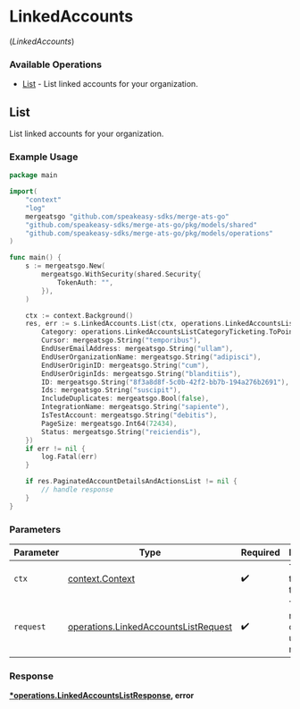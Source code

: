 # LinkedAccounts
(*LinkedAccounts*)

### Available Operations

* [List](#list) - List linked accounts for your organization.

## List

List linked accounts for your organization.

### Example Usage

```go
package main

import(
	"context"
	"log"
	mergeatsgo "github.com/speakeasy-sdks/merge-ats-go"
	"github.com/speakeasy-sdks/merge-ats-go/pkg/models/shared"
	"github.com/speakeasy-sdks/merge-ats-go/pkg/models/operations"
)

func main() {
    s := mergeatsgo.New(
        mergeatsgo.WithSecurity(shared.Security{
            TokenAuth: "",
        }),
    )

    ctx := context.Background()
    res, err := s.LinkedAccounts.List(ctx, operations.LinkedAccountsListRequest{
        Category: operations.LinkedAccountsListCategoryTicketing.ToPointer(),
        Cursor: mergeatsgo.String("temporibus"),
        EndUserEmailAddress: mergeatsgo.String("ullam"),
        EndUserOrganizationName: mergeatsgo.String("adipisci"),
        EndUserOriginID: mergeatsgo.String("cum"),
        EndUserOriginIds: mergeatsgo.String("blanditiis"),
        ID: mergeatsgo.String("8f3a8d8f-5c0b-42f2-bb7b-194a276b2691"),
        Ids: mergeatsgo.String("suscipit"),
        IncludeDuplicates: mergeatsgo.Bool(false),
        IntegrationName: mergeatsgo.String("sapiente"),
        IsTestAccount: mergeatsgo.String("debitis"),
        PageSize: mergeatsgo.Int64(72434),
        Status: mergeatsgo.String("reiciendis"),
    })
    if err != nil {
        log.Fatal(err)
    }

    if res.PaginatedAccountDetailsAndActionsList != nil {
        // handle response
    }
}
```

### Parameters

| Parameter                                                                                    | Type                                                                                         | Required                                                                                     | Description                                                                                  |
| -------------------------------------------------------------------------------------------- | -------------------------------------------------------------------------------------------- | -------------------------------------------------------------------------------------------- | -------------------------------------------------------------------------------------------- |
| `ctx`                                                                                        | [context.Context](https://pkg.go.dev/context#Context)                                        | :heavy_check_mark:                                                                           | The context to use for the request.                                                          |
| `request`                                                                                    | [operations.LinkedAccountsListRequest](../../models/operations/linkedaccountslistrequest.md) | :heavy_check_mark:                                                                           | The request object to use for the request.                                                   |


### Response

**[*operations.LinkedAccountsListResponse](../../models/operations/linkedaccountslistresponse.md), error**

